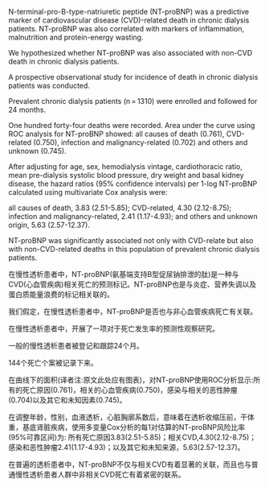 N-terminal-pro-B-type-natriuretic peptide (NT-proBNP) was a predictive marker of cardiovascular disease (CVD)-related death in chronic dialysis patients. NT-proBNP was also correlated with markers of inflammation, malnutrition and protein-energy wasting.

We hypothesized whether NT-proBNP was also associated with non-CVD death in chronic dialysis patients.

A prospective observational study for incidence of death in chronic dialysis patients was conducted.

Prevalent chronic dialysis patients (n = 1310) were enrolled and followed for 24 months.

One hundred forty-four deaths were recorded. Area under the curve using ROC analysis for NT-proBNP showed: all causes of death (0.761), CVD-related (0.750), infection and malignancy-related (0.702) and others and unknown (0.745).

After adjusting for age, sex, hemodialysis vintage, cardiothoracic ratio, mean pre-dialysis systolic blood pressure, dry weight and basal kidney disease, the hazard ratios (95% confidence intervals) per 1-log NT-proBNP calculated using multivariate Cox analysis were:

all causes of death, 3.83 (2.51-5.85); CVD-related, 4.30 (2.12-8.75); infection and malignancy-related, 2.41 (1.17-4.93); and others and unknown origin, 5.63 (2.57-12.37).

NT-proBNP was significantly associated not only with CVD-relate but also with non-CVD-related deaths in this population of prevalent chronic dialysis patients.

在慢性透析患者中，NT-proBNP(氨基端支持B型促尿钠排泄的肽)是一种与CVD(心血管疾病)相关死亡的预测标记。NT-proBNP也是与炎症、营养失调以及蛋白质能量浪费的标记相关联的。

我们假定，在慢性透析患者中，NT-proBNP是否也与非心血管疾病死亡有关联。

在慢性透析患者中，开展了一项对于死亡发生率的预测性观察研究。

一般的慢性透析患者被登记和跟踪24个月。

144个死亡个案被记录下来。

在曲线下的面积(译者注:原文此处应有图表)，对NT-proBNP使用ROC分析显示:所有的死亡原因(0.761)，相关的心血管疾病(0.750)，感染与相关的恶性肿瘤(0.704)以及其它和未知因素(0.745)。

在调整年龄，性别，血液透析，心脏胸廓系数后，意味着在透析收缩压前，干体重，基底肾脏疾病，使用多变量Cox分析的每1对估算的NT-proBNP风险比率(95%可靠区间)为:
所有死亡原因3.83(2.51-5.85)；相关CVD,4.30(2.12-8.75)；感染和恶性肿瘤2.41(1.17-4.93)；以及其它和未知来源，5.63(2.57-12.37)。

在普遍的透析患者中，NT-proBNP不仅与相关CVD有着显著的关联，而且也与普通慢性透析患者人群中非相关CVD死亡有着紧密的联系。

